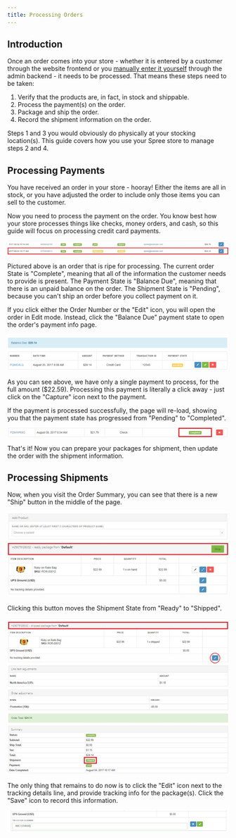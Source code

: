 ```yaml
---
title: Processing Orders
---
```


## Introduction

Once an order comes into your store - whether it is entered by a customer through the website frontend or you [manually enter it yourself](entering_orders) through the admin backend - it needs to be processed. That means these steps need to be taken:

1. Verify that the products are, in fact, in stock and shippable.
2. Process the payment(s) on the order.
3. Package and ship the order.
4. Record the shipment information on the order.

Steps 1 and 3 you would obviously do physically at your stocking location(s). This guide covers how you use your Spree store to manage steps 2 and 4.

## Processing Payments

You have received an order in your store - hooray! Either the items are all in stock, or you have adjusted the order to include only those items you can sell to the customer.

Now you need to process the payment on the order. You know best how your store processes things like checks, money orders, and cash, so this guide will focus on processing credit card payments.

![Order to Process](../../../images/user/orders/order_to_process.jpg)

Pictured above is an order that is ripe for processing. The current order State is "Complete", meaning that all of the information the customer needs to provide is present. The Payment State is "Balance Due", meaning that there is an unpaid balance on the order. The Shipment State is "Pending", because you can't ship an order before you collect payment on it.

If you click either the Order Number or the "Edit" icon, you will open the order in Edit mode. Instead, click the "Balance Due" payment state to open the order's payment info page.

![Payment to Process](../../../images/user/orders/payment_to_process.jpg)

As you can see above, we have only a single payment to process, for the full amount ($22.59). Processing this payment is literally a click away - just click on the "Capture" icon next to the payment.

If the payment is processed successfully, the page will re-load, showing you that the payment state has progressed from "Pending" to "Completed".

![Completed Payment](../../../images/user/orders/completed_payment.jpg)

That's it! Now you can prepare your packages for shipment, then update the order with the shipment information.

## Processing Shipments

Now, when you visit the Order Summary, you can see that there is a new "Ship" button in the middle of the page.

![Ship Button](../../../images/user/orders/ship_it.jpg)

Clicking this button moves the Shipment State from "Ready" to "Shipped".

![Order Marked Shipped](../../../images/user/orders/order_shipped.jpg)

The only thing that remains to do now is to click the "Edit" icon next to the tracking details line, and provide tracking info for the package(s). Click the "Save" icon to record this information.

![Input Tracking Info](../../../images/user/orders/tracking_input.jpg)
